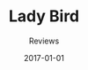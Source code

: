 ---
date: 2017-01-01
title: Lady Bird
subtitle: Reviews
category: film-assets
code: <iframe src="https://www.facebook.com/plugins/video.php?href=https%3A%2F%2Fwww.facebook.com%2FTheHydeParkPictureHouse%2Fvideos%2F10157195385929056%2F&show_text=0&width=800" width="800" height="800" style="border:none;overflow:hidden" scrolling="no" frameborder="0" allowTransparency="true" allowFullScreen="true" loading="lazy"></iframe>
---